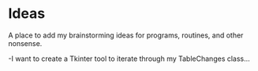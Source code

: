 # Ideas
A place to add my brainstorming ideas for programs, routines, and other nonsense.

-I want to create a Tkinter tool to iterate through my TableChanges class...

